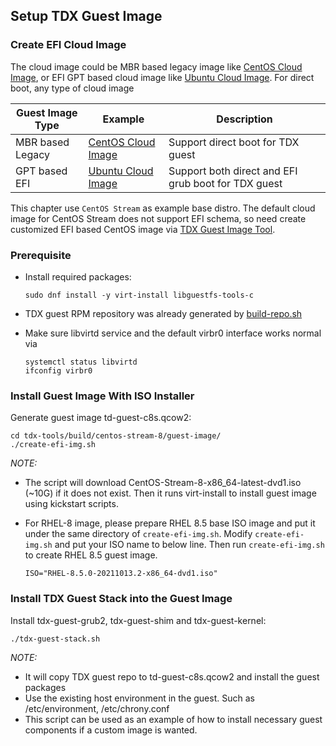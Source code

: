 ## Setup TDX Guest Image

### Create EFI Cloud Image

The cloud image could be MBR based legacy image like [CentOS Cloud Image](https://cloud.centos.org/centos/8-stream/),
or EFI GPT based cloud image like [Ubuntu Cloud Image](https://cloud-images.ubuntu.com/).
For direct boot, any type of cloud image

| Guest Image Type | Example | Description |
| -- | -- | -- |
| MBR based Legacy | [CentOS Cloud Image](https://cloud.centos.org/centos/8-stream/) | Support direct boot for TDX guest |
| GPT based EFI | [Ubuntu Cloud Image](https://cloud-images.ubuntu.com/) | Support both direct and EFI grub boot for TDX guest |

This chapter use `CentOS Stream` as example base distro. The default cloud image
for CentOS Stream does not support EFI schema, so need create customized EFI
based CentOS image via [TDX Guest Image Tool](https://github.com/intel/tdx-tools/tree/main/build/centos-stream-8/guest-image).

### Prerequisite

- Install required packages:

  ```
  sudo dnf install -y virt-install libguestfs-tools-c
  ```

- TDX guest RPM repository was already generated by [build-repo.sh](https://github.com/intel/tdx-tools/tree/main/build/centos-stream-8/build-repo.sh)

- Make sure libvirtd service and the default virbr0 interface works normal via

  ```
  systemctl status libvirtd
  ifconfig virbr0
  ```

### Install Guest Image With ISO Installer

Generate guest image td-guest-c8s.qcow2:

```
cd tdx-tools/build/centos-stream-8/guest-image/
./create-efi-img.sh
```

_NOTE:_

- The script will download CentOS-Stream-8-x86_64-latest-dvd1.iso (~10G) if it
does not exist. Then it runs virt-install to install guest image using kickstart scripts.
- For RHEL-8 image, please prepare RHEL 8.5 base ISO image and put it under the same directory of `create-efi-img.sh`. Modify `create-efi-img.sh` and put your ISO name to below line. Then run `create-efi-img.sh` to create RHEL 8.5 guest image.

  ```
  ISO="RHEL-8.5.0-20211013.2-x86_64-dvd1.iso"
  ```

### Install TDX Guest Stack into the Guest Image

Install tdx-guest-grub2, tdx-guest-shim and tdx-guest-kernel:

```
./tdx-guest-stack.sh
```

_NOTE:_
- It will copy TDX guest repo to td-guest-c8s.qcow2 and install the guest
packages
- Use the existing host environment in the guest. Such as /etc/environment,
/etc/chrony.conf
- This script can be used as an example of how to install necessary guest
components if a custom image is wanted.

